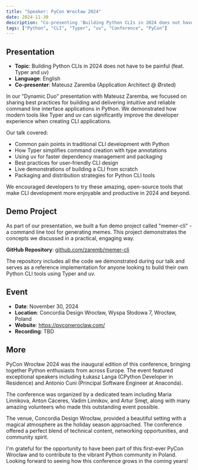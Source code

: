 ```yaml
---
title: "Speaker: PyCon Wrocław 2024"
date: 2024-11-30
description: "Co-presenting 'Building Python CLIs in 2024 does not have to be painful (feat. Typer and uv)' at the inaugural PyCon Wrocław"
tags: ["Python", "CLI", "Typer", "uv", "Conference", "PyCon"]
---
```


## Presentation

- **Topic**: Building Python CLIs in 2024 does not have to be painful (feat. Typer and uv)
- **Language**: English
- **Co-presenter**: Mateusz Zaremba (Application Architect @ Ørsted)

In our "Dynamic Duo" presentation with Mateusz Zaremba, we focused on sharing best practices for building and delivering intuitive and reliable command line interface applications in Python. We demonstrated how modern tools like Typer and uv can significantly improve the developer experience when creating CLI applications.

Our talk covered:
- Common pain points in traditional CLI development with Python
- How Typer simplifies command creation with type annotations
- Using uv for faster dependency management and packaging
- Best practices for user-friendly CLI design
- Live demonstrations of building a CLI from scratch
- Packaging and distribution strategies for Python CLI tools

We encouraged developers to try these amazing, open-source tools that make CLI development more enjoyable and productive in 2024 and beyond.

## Demo Project

As part of our presentation, we built a fun demo project called "memer-cli" - a command line tool for generating memes. This project demonstrates the concepts we discussed in a practical, engaging way.

**GitHub Repository**: [github.com/zaremb/memer-cli](https://github.com/zaremb/memer-cli)

The repository includes all the code we demonstrated during our talk and serves as a reference implementation for anyone looking to build their own Python CLI tools using Typer and uv.

## Event

- **Date**: November 30, 2024
- **Location**: Concordia Design Wrocław, Wyspa Słodowa 7, Wrocław, Poland
- **Website**: https://pyconwroclaw.com/
- **Recording**: TBD

## More

PyCon Wrocław 2024 was the inaugural edition of this conference, bringing together Python enthusiasts from across Europe. The event featured exceptional speakers including Łukasz Langa (CPython Developer in Residence) and Antonio Cuni (Principal Software Engineer at Anaconda).

The conference was organized by a dedicated team including Maria Linnikova, Anton Cáceres, Vadim Linnikov, and Artur Smęt, along with many amazing volunteers who made this outstanding event possible.

The venue, Concordia Design Wrocław, provided a beautiful setting with a magical atmosphere as the holiday season approached. The conference offered a perfect blend of technical content, networking opportunities, and community spirit.

I'm grateful for the opportunity to have been part of this first-ever PyCon Wrocław and to contribute to the vibrant Python community in Poland. Looking forward to seeing how this conference grows in the coming years!